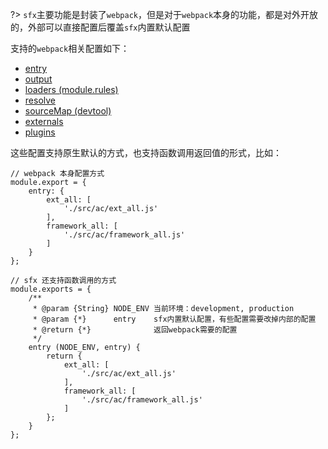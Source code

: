 ?> `sfx`主要功能是封装了`webpack`，但是对于`webpack`本身的功能，都是对外开放的，外部可以直接配置后覆盖`sfx`内置默认配置 

支持的`webpack`相关配置如下：

- [entry](/config/webpack/entry)
- [output](/config/webpack/output)
- [loaders (module.rules)](/config/webpack/loaders)
- [resolve](/config/webpack/resolve)
- [sourceMap (devtool)](/config/webpack/source_map)
- [externals](/config/webpack/externals)
- [plugins](/config/webpack/plugins)

这些配置支持原生默认的方式，也支持函数调用返回值的形式，比如：

    // webpack 本身配置方式
    module.export = {
        entry: {
            ext_all: [
                './src/ac/ext_all.js'
            ],
            framework_all: [
                './src/ac/framework_all.js'
            ]
        }
    };

    // sfx 还支持函数调用的方式
    module.exports = {
        /**
         * @param {String} NODE_ENV 当前环境：development, production
         * @param {*}      entry    sfx内置默认配置，有些配置需要改掉内部的配置
         * @return {*}              返回webpack需要的配置
         */
        entry (NODE_ENV, entry) {
            return {
                ext_all: [
                    './src/ac/ext_all.js'
                ],
                framework_all: [
                    './src/ac/framework_all.js'
                ]
            };
        }
    };
